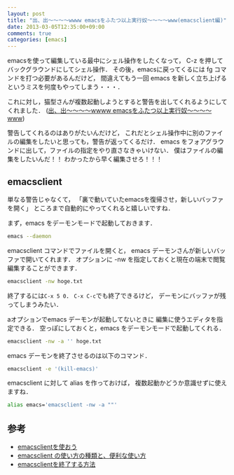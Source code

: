 ```yaml
---
layout: post
title: "出、出〜〜〜〜wwww emacsをふたつ以上実行奴〜〜〜〜www(emacsclient編)"
date: 2013-03-05T12:35:00+09:00
comments: true
categories: [emacs]
---
```


emacsを使って編集している最中にシェル操作をしたくなって，
C-z を押してバックグラウンドにしてシェル操作．
その後，emacsに戻ってくるには fg コマンドを打つ必要があるんだけど，
間違えてもう一回 emacs を新しく立ち上げるというミスを何度もやってしまう・・・．

<!-- More -->

これに対し，猫型さんが複数起動しようとすると警告を出してくれるようにしてくれました．
([出、出〜〜〜〜wwww emacsをふたつ以上実行奴〜〜〜〜www](http://nekogata.hatenablog.com/entry/2013/02/28/211447))

警告してくれるのはありがたいんだけど，
これだとシェル操作中に別のファイルの編集をしたいと思っても，警告が返ってくるだけ．
emacs をフォアグラウンドに出して，ファイルの指定をやり直さなきゃいけない．
僕はファイルの編集をしたいんだ！！
わかったから早く編集させろ！！！


## emacsclient

単なる警告じゃなくて，
「裏で動いていたemacsを復帰させ，新しいバッファを開く」
ところまで自動的にやってくれると嬉しいですね．

まず，emacs をデーモンモードで起動しておきます．

``` bash
emacs --daemon
```

emacsclient コマンドでファイルを開くと，
emacs デーモンさんが新しいバッファで開いてくれます．
オプションに -nw を指定しておくと現在の端末で閲覧編集することができます．

``` bash
emacsclient -nw hoge.txt
```

終了するには`C-x 5 0`．
`C-x C-c`でも終了できるけど，
デーモンにバッファが残ってしまうみたい．

aオプションでemacs デーモンが起動してないときに
編集に使うエディタを指定できる．
空っぽにしておくと，emacs をデーモンモードで起動してくれる．

``` bash
emacsclient -nw -a '' hoge.txt
```

emacs デーモンを終了させるのは以下のコマンド．

``` bash
emacsclient -e '(kill-emacs)'
```

emacsclient に対して alias を作っておけば，
複数起動かどうか意識せずに使えますね．

``` bash
alias emacs='emacsclient -nw -a ""'
```

## 参考

- [emacsclientを使おう](http://d.hatena.ne.jp/syohex/20101224/1293206906)
- [emacsclient の使い方の種類と、便利な使い方](http://k-ui.jp/blog/2010/07/28/emacsclient_%E3%81%AE%E4%BD%BF%E3%81%84%E6%96%B9%E3%81%AE%E7%A8%AE%E9%A1%9E%E3%81%A8%E3%80%81%E4%BE%BF%E5%88%A9%E3%81%AA%E4%BD%BF%E3%81%84%E6%96%B9/)
- [emacsclientを終了する方法](http://blog.naru.se/2012/11/emacsclient.html)
